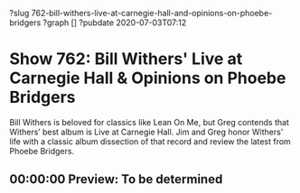 ?slug 762-bill-withers-live-at-carnegie-hall-and-opinions-on-phoebe-bridgers
?graph []
?pubdate 2020-07-03T07:12

# Show 762: Bill Withers' Live at Carnegie Hall & Opinions on Phoebe Bridgers

Bill Withers is beloved for classics like Lean On Me, but Greg contends that Withers’ best album is Live at Carnegie Hall. Jim and Greg honor Withers’ life with a classic album dissection of that record and review the latest from Phoebe Bridgers.

## 00:00:00 Preview: To be determined